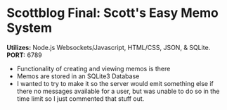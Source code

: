 # Scottblog Final: Scott's Easy Memo System
**Utilizes:** Node.js Websockets/Javascript, HTML/CSS, JSON, & SQLite.
**PORT:** 6789

- Functionality of creating and viewing memos is there
- Memos are stored in an SQLite3 Database
- I wanted to try to make it so the server would emit something else if there no messages available for a user, but was unable to do so in the time limit so I just commented that stuff out.